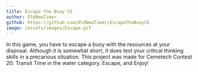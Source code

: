```yaml
---
title: Escape the Buoy CE
author: OldNewTimer
github: https://github.com/OldNewTimer/EscapeTheBuoyCE
image: /assets/images/Escape.gif
---
```

In this game, you have to escape a buoy with the resources at your disposal. Although it is somewhat short, it does test your critical thinking skills in a precarious situation. This project was made for Cemetech Contest 20: Transit Time in the water category. Escape, and Enjoy!